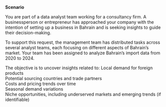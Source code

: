 **Scenario**

You are part of a data analyst team working for a consultancy firm. A businessperson or entrepreneur has approached your company with the intention of setting up a business in Bahrain and is seeking insights to guide their decision-making.

To support this request, the management team has distributed tasks across several analyst teams, each focusing on different aspects of Bahrain’s market. Your team has been assigned to analyze Bahrain’s import data from 2020 to 2024.

The objective is to uncover insights related to:
Local demand for foreign products  
Potential sourcing countries and trade partners  
Costs and pricing trends over time  
Seasonal demand variations  
Niche opportunities, including underserved markets and emerging trends (if identifiable)  
